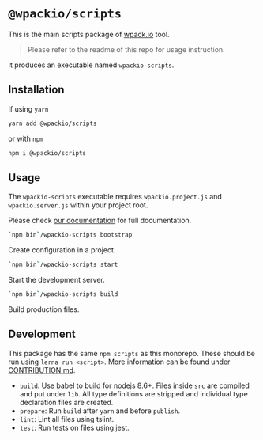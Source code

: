 # `@wpackio/scripts`

This is the main scripts package of [wpack.io](https://wpack.io) tool.

> Please refer to the readme of this repo for usage instruction.

It produces an executable named `wpackio-scripts`.

## Installation

If using `yarn`

```bash
yarn add @wpackio/scripts
```

or with `npm`

```bash
npm i @wpackio/scripts
```

## Usage

The `wpackio-scripts` executable requires `wpackio.project.js` and `wpackio.server.js`
within your project root.

Please check [our documentation](https://wpack.io) for full documentation.

```bash
`npm bin`/wpackio-scripts bootstrap
```

Create configuration in a project.

```bash
`npm bin`/wpackio-scripts start
```

Start the development server.

```bash
`npm bin`/wpackio-scripts build
```

Build production files.

## Development

This package has the same `npm scripts` as this monorepo. These should be run
using `lerna run <script>`. More information can be found under [CONTRIBUTION.md](../../CONTRIBUTION.md).

-   `build`: Use babel to build for nodejs 8.6+. Files inside `src` are compiled and put under `lib`. All type definitions are stripped and individual type declaration files are created.
-   `prepare`: Run `build` after `yarn` and before `publish`.
-   `lint`: Lint all files using tslint.
-   `test`: Run tests on files using jest.
